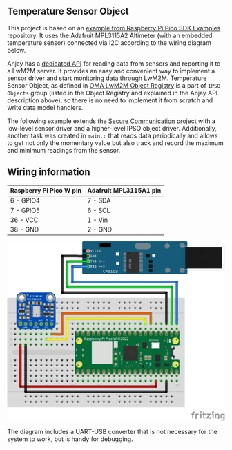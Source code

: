## Temperature Sensor Object

This project is based on an [example from Raspberry Pi Pico SDK Examples](https://github.com/raspberrypi/pico-examples/tree/master/i2c/mpl3115a2_i2c) repository. It uses the Adafruit MPL3115A2 Altimeter (with an embedded temperature sensor) connected via I2C according to the wiring diagram below. 

Anjay has a [dedicated API](https://avsystem.github.io/Anjay-doc/AdvancedTopics/AT-IpsoObjects.html) for reading data from sensors and reporting it to a LwM2M server. It provides an easy and convenient way to implement a sensor driver and start monitoring data through LwM2M. Temperature Sensor Object, as defined in [OMA LwM2M Object Registry](https://technical.openmobilealliance.org/OMNA/LwM2M/LwM2MRegistry.html) is a part of `IPSO Objects` group (listed in the Object Registry and explained in the Anjay API description above), so there is no need to implement it from scratch and write data model handlers.

The following example extends the [Secure Communication](../secure_communication) project with a low-level sensor driver and a higher-level IPSO object driver. Additionally, another task was created in `main.c` that reads data periodically and allows to get not only the momentary value but also track and record the maximum and minimum readings from the sensor.

## Wiring information
| Raspberry Pi Pico W pin | Adafruit MPL3115A1 pin |  
|---|---|
| 6 - GPIO4 | 7 - SDA |
| 7 - GPIO5 | 6 - SCL |
| 36 - VCC | 1 - Vin |
| 38 - GND | 2 - GND |


![Wiring diagram](PicoW_ADL3115A2.png "Wiring Diagram for Raspberry Pi Pico W and MPL3115A2 altimeter.")

The diagram includes a UART-USB converter that is not necessary for the system to work, but is handy for debugging.
